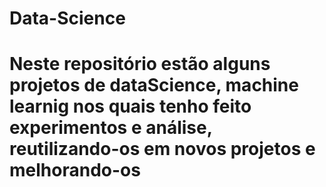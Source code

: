 # Data-Science
#  Neste repositório estão alguns projetos de dataScience, machine  learnig nos quais tenho feito experimentos e  análise, reutilizando-os em novos projetos e melhorando-os
